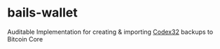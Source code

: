 # bails-wallet
Auditable Implementation for creating &amp; importing [Codex32](https://github.com/BlockstreamResearch/codex32) backups to Bitcoin Core
